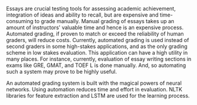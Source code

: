 Essays are crucial testing tools for assessing academic achievement, integration of ideas and ability to recall, but are expensive and time-consuming to grade manually.
Manual grading of essays takes up an amount of instructors' valuable time and hence is an expensive process. Automated grading, if proven to match or exceed the reliability
of human graders, will reduce costs.  Currently, automated grading is used instead of second graders in some high-stakes applications, and as the only grading scheme in low
stakes evaluation. This application can have a high utility in many places. For instance, currently, evaluation of essay writing sections in exams like GRE, GMAT, and TOEF
L is done manually. And, so automating such a system may prove to be highly useful.

An automated grading system is built with the magical powers of neural networks. Using automation reduces time and effort in evaluation. NLTK libraries for feature extraction
and LSTM are used for the learning process.  





